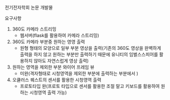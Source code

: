 전기전자학회 논문 개발물


요구사항
 1. 360도 카메라 스트리밍
    - 웹서버(flask를 활용하여 카메라 스트리밍)
 2. 360도 카메라 부분중 원하는 영영 출력
    - 원형 형태의 모양으로 일부 부분 영상을 출력(기존의 360도 영상을 완벽하게 출력을 하지 않고 원하는 부분만 출력하기 때문에 유니티의 임벌스스피어를 활용하지 않아도 자연스럽게 영상 출력)
 3. 원하는 영역을 제외한 부분 와이어 프레임 뷰 
    - 미완(격자형태로 시청영역을 제외한 부분에 출력하는 부분에서 )
 4. 오큘러스 퀘스트의 센서를 활용한 시청영역 출력
    - 프로토타입 완(프로토 타입으로 센서를 활용한 조절 말고 키보드를 활용하여 원하는 시청영역 출력 가능)
